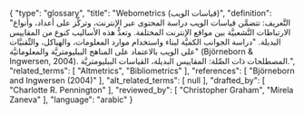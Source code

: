 {
    "type": "glossary",
    "title": "Webometrics (قياسات الويب)",
    "definition": "التَّعريف: تتضمَّن قياسات الويب دراسة المحتوى عبر الإنترنت، وتركِّز على أعداد، وأنواع الارتباطات التَّشعبيَّة بين مواقع الإنترنت المختلفة. وتعدُّ هذه الأساليب كنوع من المقاييس البديلة. \"دراسة الجوانب الكميَّة لبناء واستخدام موارد المعلومات، والهياكل، والتِّقنيَّات على الويب بالاعتماد على المناهج الببليومتريَّة والمعلوماتيَّة\" (Björneborn & Ingwersen, 2004).  المصطلحات ذات الصِّلة: المقاييس البديلة، القياسات الببليومتريَّة.",
    "related_terms": [
        "Altmetrics",
        "Bibliometrics"
    ],
    "references": [
        "Björneborn and Ingwersen (2004)"
    ],
    "alt_related_terms": [
        null
    ],
    "drafted_by": [
        "Charlotte R. Pennington"
    ],
    "reviewed_by": [
        "Christopher Graham",
        "Mirela Zaneva"
    ],
    "language": "arabic"
}